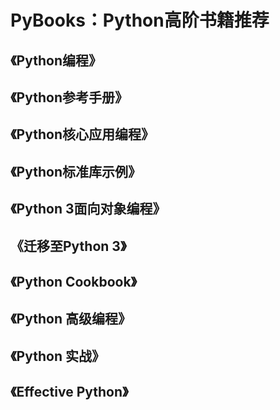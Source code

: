 # PyBooks：Python高阶书籍推荐

## 《Python编程》

## 《Python参考手册》

## 《Python核心应用编程》

## 《Python标准库示例》

## 《Python 3面向对象编程》

## 《迁移至Python 3》

## 《Python Cookbook》

## 《Python 高级编程》

## 《Python 实战》

## 《Effective Python》

